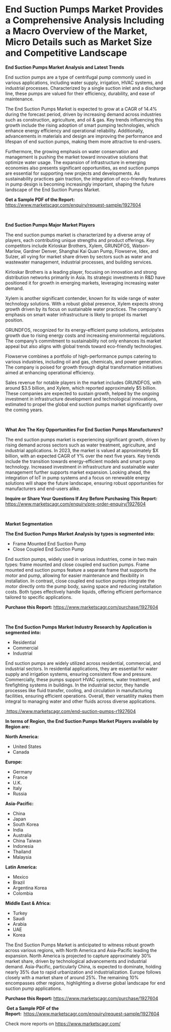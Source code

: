 <p><h1>End Suction Pumps Market Provides a Comprehensive Analysis Including a Macro Overview of the Market, Micro Details such as Market Size and Competitive Landscape</h1></p><p><strong>End Suction Pumps Market Analysis and Latest Trends</strong></p>
<p><p>End suction pumps are a type of centrifugal pump commonly used in various applications, including water supply, irrigation, HVAC systems, and industrial processes. Characterized by a single suction inlet and a discharge line, these pumps are valued for their efficiency, durability, and ease of maintenance. </p><p>The End Suction Pumps Market is expected to grow at a CAGR of 14.4% during the forecast period, driven by increasing demand across industries such as construction, agriculture, and oil & gas. Key trends influencing this growth include the rising adoption of smart pumping technologies, which enhance energy efficiency and operational reliability. Additionally, advancements in materials and design are improving the performance and lifespan of end suction pumps, making them more attractive to end-users.</p><p>Furthermore, the growing emphasis on water conservation and management is pushing the market toward innovative solutions that optimize water usage. The expansion of infrastructure in emerging economies also presents significant opportunities, as end suction pumps are essential for supporting new projects and developments. As sustainability practices gain traction, the integration of eco-friendly features in pump design is becoming increasingly important, shaping the future landscape of the End Suction Pumps Market.</p></p>
<p><strong>Get a Sample PDF of the Report:&nbsp;</strong> <a href="https://www.marketscagr.com/enquiry/request-sample/1927604?utm_campaign=2460&utm_medium=2&utm_source=Github&utm_content=ia&utm_term=17022025&utm_id=end-suction-pumps">https://www.marketscagr.com/enquiry/request-sample/1927604</a></p>
<p>&nbsp;</p>
<p><strong>End Suction Pumps Major Market Players</strong></p>
<p><p>The end suction pumps market is characterized by a diverse array of players, each contributing unique strengths and product offerings. Key competitors include Kirloskar Brothers, Xylem, GRUNDFOS, Watson-Marlow, Gardner Denver, Shanghai Kai Quan Pump, Flowserve, Idex, and Sulzer, all vying for market share driven by sectors such as water and wastewater management, industrial processes, and building services.</p><p>Kirloskar Brothers is a leading player, focusing on innovation and strong distribution networks primarily in Asia. Its strategic investments in R&D have positioned it for growth in emerging markets, leveraging increasing water demand.</p><p>Xylem is another significant contender, known for its wide range of water technology solutions. With a robust global presence, Xylem expects strong growth driven by its focus on sustainable water practices. The company's emphasis on smart water infrastructure is likely to propel its market position.</p><p>GRUNDFOS, recognized for its energy-efficient pump solutions, anticipates growth due to rising energy costs and increasing environmental regulations. The company’s commitment to sustainability not only enhances its market appeal but also aligns with global trends toward eco-friendly technologies.</p><p>Flowserve combines a portfolio of high-performance pumps catering to various industries, including oil and gas, chemicals, and power generation. The company is poised for growth through digital transformation initiatives aimed at enhancing operational efficiency.</p><p>Sales revenue for notable players in the market includes GRUNDFOS, with around $3.5 billion, and Xylem, which reported approximately $5 billion. These companies are expected to sustain growth, helped by the ongoing investment in infrastructure development and technological innovations, estimated to propel the global end suction pumps market significantly over the coming years.</p></p>
<p>&nbsp;</p>
<p><strong>What Are The Key Opportunities For End Suction Pumps Manufacturers?</strong></p>
<p><p>The end suction pumps market is experiencing significant growth, driven by rising demand across sectors such as water treatment, agriculture, and industrial applications. In 2023, the market is valued at approximately $X billion, with an expected CAGR of Y% over the next five years. Key trends include the transition towards energy-efficient models and smart pump technology. Increased investment in infrastructure and sustainable water management further supports market expansion. Looking ahead, the integration of IoT in pump systems and a focus on renewable energy solutions will shape the future landscape, ensuring robust opportunities for manufacturers and end-users alike.</p></p>
<p><strong>Inquire or Share Your Questions If Any Before Purchasing This Report:</strong> <a href="https://www.marketscagr.com/enquiry/pre-order-enquiry/1927604?utm_campaign=2460&utm_medium=2&utm_source=Github&utm_content=ia&utm_term=17022025&utm_id=end-suction-pumps">https://www.marketscagr.com/enquiry/pre-order-enquiry/1927604</a></p>
<p>&nbsp;</p>
<p><strong>Market Segmentation</strong></p>
<p><strong>The End Suction Pumps Market Analysis by types is segmented into:</strong></p>
<p><ul><li>Frame Mounted End Suction Pump</li><li>Close Coupled End Suction Pump</li></ul></p>
<p><p>End suction pumps, widely used in various industries, come in two main types: frame mounted and close coupled end suction pumps. Frame mounted end suction pumps feature a separate frame that supports the motor and pump, allowing for easier maintenance and flexibility in installation. In contrast, close coupled end suction pumps integrate the motor directly onto the pump body, saving space and reducing installation costs. Both types effectively handle liquids, offering efficient performance tailored to specific applications.</p></p>
<p><strong>Purchase this Report:&nbsp;</strong><a href="https://www.marketscagr.com/purchase/1927604?utm_campaign=2460&utm_medium=2&utm_source=Github&utm_content=ia&utm_term=17022025&utm_id=end-suction-pumps">https://www.marketscagr.com/purchase/1927604</a></p>
<p>&nbsp;</p>
<p><strong>The End Suction Pumps Market Industry Research by Application is segmented into:</strong></p>
<p><ul><li>Residential</li><li>Commercial</li><li>Industrial</li></ul></p>
<p><p>End suction pumps are widely utilized across residential, commercial, and industrial sectors. In residential applications, they are essential for water supply and irrigation systems, ensuring consistent flow and pressure. Commercially, these pumps support HVAC systems, water treatment, and firefighting systems in buildings. In the industrial sector, they handle processes like fluid transfer, cooling, and circulation in manufacturing facilities, ensuring efficient operations. Overall, their versatility makes them integral to managing water and other fluids across diverse applications.</p></p>
<p><a href="https://www.marketscagr.com/end-suction-pumps-r1927604?utm_campaign=2460&utm_medium=2&utm_source=Github&utm_content=ia&utm_term=17022025&utm_id=end-suction-pumps">&nbsp;https://www.marketscagr.com/end-suction-pumps-r1927604</a></p>
<p><strong>In terms of Region, the End Suction Pumps Market Players available by Region are:</strong></p>
<p>
    <p> <strong> North America: </strong>
        <ul>
            <li>United States</li>
            <li>Canada</li>
        </ul>
        </p> 
    <p> <strong> Europe: </strong>
        <ul>
            <li>Germany</li>
            <li>France</li>
            <li>U.K.</li>
            <li>Italy</li>
            <li>Russia</li>
        </ul>
        </p> 
    <p> <strong> Asia-Pacific: </strong>
        <ul>
            <li>China</li>
            <li>Japan</li>
            <li>South Korea</li>
            <li>India</li>
            <li>Australia</li>
            <li>China Taiwan</li>
            <li>Indonesia</li>
            <li>Thailand</li>
            <li>Malaysia</li>
        </ul>
        </p> 
    <p> <strong> Latin America: </strong>
        <ul>
            <li>Mexico</li>
            <li>Brazil</li>
            <li>Argentina Korea</li>
            <li>Colombia</li>
        </ul>
        </p> 
    <p> <strong> Middle East & Africa: </strong>
        <ul>
            <li>Turkey</li>
            <li>Saudi</li>
            <li>Arabia</li>
            <li>UAE</li>
            <li>Korea</li>
        </ul>
    </p>
    </p>
<p><p>The End Suction Pumps Market is anticipated to witness robust growth across various regions, with North America and Asia-Pacific leading the expansion. North America is projected to capture approximately 30% market share, driven by technological advancements and industrial demand. Asia-Pacific, particularly China, is expected to dominate, holding nearly 35% due to rapid urbanization and industrialization. Europe follows closely with a market share of around 25%. The remaining 10% encompasses other regions, highlighting a diverse global landscape for end suction pump applications.</p></p>
<p><strong>Purchase this Report: </strong><a href="https://www.marketscagr.com/purchase/1927604?utm_campaign=2460&utm_medium=2&utm_source=Github&utm_content=ia&utm_term=17022025&utm_id=end-suction-pumps">https://www.marketscagr.com/purchase/1927604</a></p>
<p>&nbsp;<strong>Get a Sample PDF of the Report:&nbsp;&nbsp;</strong><a href="https://www.marketscagr.com/enquiry/request-sample/1927604?utm_campaign=2460&utm_medium=2&utm_source=Github&utm_content=ia&utm_term=17022025&utm_id=end-suction-pumps">https://www.marketscagr.com/enquiry/request-sample/1927604</a></p>
<p><strong></strong></p>
<p>Check more reports on <a href="https://www.marketscagr.com/?utm_campaign=2460&utm_medium=2&utm_source=Github&utm_content=ia&utm_term=17022025&utm_id=end-suction-pumps">https://www.marketscagr.com/</a></p>